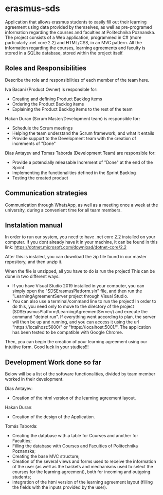 # erasmus-sds
Application that allows erasmus students to easily fill out their learning agreement using data provided by themselves, as well as pre-programed information regarding the courses and faculties at Politechnika Poznanska. The project consists of a Web application, programmed in C# (more particularly .net core 2.2) and HTML/CSS, in an MVC pattern. All the information regarding the courses, learning agreements and faculty is stored in a SQLite database, stored within the project itself.

## Roles and Responsibilities
Describe the role and responsibilities of each member of the team here.

Iva Bacani (Product Owner) is responsible for:
 - Creating and defining Product Backlog items
 - Ordering the Product Backlog items
 - Explaining the Product Backlog items to the rest of the team

Hakan Duran (Scrum Master/Development team) is responsible for:
 - Schedule the Scrum meetings
 - Helping the team understand the Scrum framework, and what it entails
 - Provide support to the Development team with the creation of increments of "Done"

Dias Antayev and Tomas Taborda (Development Team) are responsible for:
 - Provide a potencially releasable Increment of "Done" at the end of the Sprint
 - Implementing the functionalities defined in the Sprint Backlog
 - Testing the created product


## Communication strategies
Communication through WhatsApp, as well as a meeting once a week at the university, during a convenient time for all team members.

## Instalation manual
In order to run our system, you need to have .net core 2.2 installed on your computer. If you dont already have it in your machine, it can be found in this link: https://dotnet.microsoft.com/download/dotnet-core/2.2

After this is instaled, you can download the zip file found in our master repository, and then unzip it.

When the file is unzipped, all you have to do is run the project! This can be done in two different ways:

  - If you have Visual Studio 2019 installed in your computer, you can simply open the "SDSErasmusPlatform.sln" file, and then run the "LearningAgreementServer project through Visual Studio.
  - You can also use a terminal/command line to run the project! In order to do this, you need only to move to the directory of the project (SDSErasmusPlatform/LearningAgreementServer/) and execute the command "dotnet run". If everything went according to plan, the server will then be up and running, and you can access it using the url "https://localhost:5000/" or "https://localhost:5001/". The application has been tested to be compatible with Google Chrome.
  
Then, you can begin the creation of your learning agreement using our intuitive form.
Good luck in your studies!!!

## Development Work done so far
Below will be a list of the software functionalities, divided by team member worked in their development.

Dias Antayev:
 - Creation of the html version of the learning agreement layout.

Hakan Duran:
 - Creation of the design of the Application.

Tomás Taborda:
 - Creating the database with a table for Courses and another for Faculties;
 - Filling the database with Courses and Faculties of Politechnika Poznanska;
 - Creating the base MVC structure;
 - Creation of the several views and forms used to receive the information of the user (as well as the baskets and mechanisms used to select the courses for the learning agreement), both for incoming and outgoing students;
 - Integration of the html version of the learning agreement layout (filling the fields with the inputs provided by the user).
